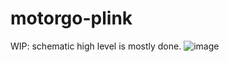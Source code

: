 ﻿# motorgo-plink
WIP:
schematic high level is mostly done.
![image](https://github.com/Every-Flavor-Robotics/motorgo-plink/assets/34074861/f1f94e16-705b-4b85-8bd3-63c68c4e5791)
